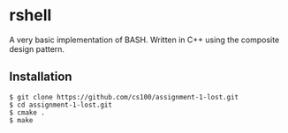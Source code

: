 # rshell
A very basic implementation of BASH. Written in C++ using the composite design pattern.

## Installation
```
$ git clone https://github.com/cs100/assignment-1-lost.git
$ cd assignment-1-lost.git
$ cmake .
$ make
```
